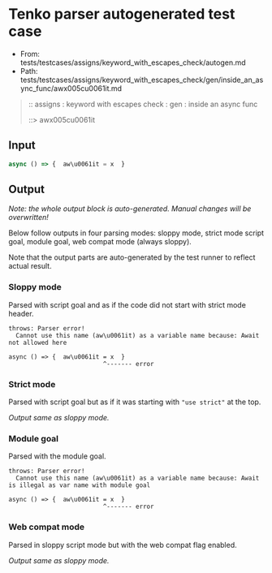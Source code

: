 # Tenko parser autogenerated test case

- From: tests/testcases/assigns/keyword_with_escapes_check/autogen.md
- Path: tests/testcases/assigns/keyword_with_escapes_check/gen/inside_an_async_func/awx005cu0061it.md

> :: assigns : keyword with escapes check : gen : inside an async func
>
> ::> awx005cu0061it

## Input


`````js
async () => {  aw\u0061it = x  }
`````

## Output

_Note: the whole output block is auto-generated. Manual changes will be overwritten!_

Below follow outputs in four parsing modes: sloppy mode, strict mode script goal, module goal, web compat mode (always sloppy).

Note that the output parts are auto-generated by the test runner to reflect actual result.

### Sloppy mode

Parsed with script goal and as if the code did not start with strict mode header.

`````
throws: Parser error!
  Cannot use this name (aw\u0061it) as a variable name because: Await not allowed here

async () => {  aw\u0061it = x  }
                          ^------- error
`````

### Strict mode

Parsed with script goal but as if it was starting with `"use strict"` at the top.

_Output same as sloppy mode._

### Module goal

Parsed with the module goal.

`````
throws: Parser error!
  Cannot use this name (aw\u0061it) as a variable name because: Await is illegal as var name with module goal

async () => {  aw\u0061it = x  }
                          ^------- error
`````


### Web compat mode

Parsed in sloppy script mode but with the web compat flag enabled.

_Output same as sloppy mode._
